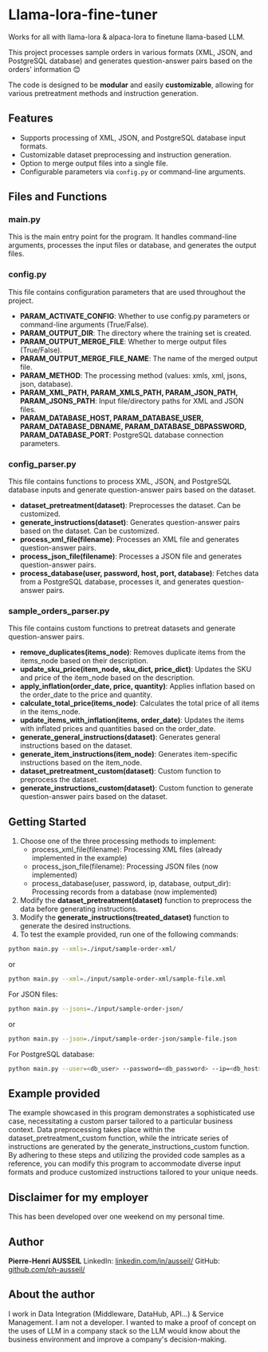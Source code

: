 # Llama-lora-fine-tuner

Works for all with llama-lora & alpaca-lora to finetune llama-based LLM.

This project processes sample orders in various formats (XML, JSON, and PostgreSQL database) and generates question-answer pairs based on the orders' information 😊

The code is designed to be **modular** and easily **customizable**, allowing for various pretreatment methods and instruction generation.

## Features

- Supports processing of XML, JSON, and PostgreSQL database input formats.
- Customizable dataset preprocessing and instruction generation.
- Option to merge output files into a single file.
- Configurable parameters via `config.py` or command-line arguments.

## Files and Functions

### main.py
This is the main entry point for the program. It handles command-line arguments, processes the input files or database, and generates the output files.

### config.py
This file contains configuration parameters that are used throughout the project.
- **PARAM_ACTIVATE_CONFIG**: Whether to use config.py parameters or command-line arguments (True/False).
- **PARAM_OUTPUT_DIR**: The directory where the training set is created.
- **PARAM_OUTPUT_MERGE_FILE**: Whether to merge output files (True/False).
- **PARAM_OUTPUT_MERGE_FILE_NAME**: The name of the merged output file.
- **PARAM_METHOD**: The processing method (values: xmls, xml, jsons, json, database).
- **PARAM_XML_PATH, PARAM_XMLS_PATH, PARAM_JSON_PATH, PARAM_JSONS_PATH**: Input file/directory paths for XML and JSON files.
- **PARAM_DATABASE_HOST, PARAM_DATABASE_USER, PARAM_DATABASE_DBNAME, PARAM_DATABASE_DBPASSWORD, PARAM_DATABASE_PORT**: PostgreSQL database connection parameters.

### config_parser.py
This file contains functions to process XML, JSON, and PostgreSQL database inputs and generate question-answer pairs based on the dataset.
- **dataset_pretreatment(dataset)**: Preprocesses the dataset. Can be customized.
- **generate_instructions(dataset)**: Generates question-answer pairs based on the dataset. Can be customized.
- **process_xml_file(filename)**: Processes an XML file and generates question-answer pairs.
- **process_json_file(filename)**: Processes a JSON file and generates question-answer pairs.
- **process_database(user, password, host, port, database)**: Fetches data from a PostgreSQL database, processes it, and generates question-answer pairs.

### sample_orders_parser.py
This file contains custom functions to pretreat datasets and generate question-answer pairs.
- **remove_duplicates(items_node)**: Removes duplicate items from the items_node based on their description.
- **update_sku_price(item_node, sku_dict, price_dict)**: Updates the SKU and price of the item_node based on the description.
- **apply_inflation(order_date, price, quantity)**: Applies inflation based on the order_date to the price and quantity.
- **calculate_total_price(items_node)**: Calculates the total price of all items in the items_node.
- **update_items_with_inflation(items, order_date)**: Updates the items with inflated prices and quantities based on the order_date.
- **generate_general_instructions(dataset)**: Generates general instructions based on the dataset.
- **generate_item_instructions(item_node)**: Generates item-specific instructions based on the item_node.
- **dataset_pretreatment_custom(dataset)**: Custom function to preprocess the dataset.
- **generate_instructions_custom(dataset)**: Custom function to generate question-answer pairs based on the dataset.

## Getting Started

1. Choose one of the three processing methods to implement:
   - process_xml_file(filename): Processing XML files (already implemented in the example)
   - process_json_file(filename): Processing JSON files (now implemented)
   - process_database(user, password, ip, database, output_dir): Processing records from a database (now implemented)
2. Modify the **dataset_pretreatment(dataset)** function to preprocess the data before generating instructions.
3. Modify the **generate_instructions(treated_dataset)** function to generate the desired instructions.
4. To test the example provided, run one of the following commands:

```sh
python main.py --xmls=./input/sample-order-xml/
```
or
```sh
python main.py --xml=./input/sample-order-xml/sample-file.xml
```
For JSON files:
```sh
python main.py --jsons=./input/sample-order-json/
```
or
```sh
python main.py --json=./input/sample-order-json/sample-file.json
```
For PostgreSQL database:
```sh
python main.py --user=<db_user> --password=<db_password> --ip=<db_host> --database=<db_name>
```

## Example provided
The example showcased in this program demonstrates a sophisticated use case, necessitating a custom parser tailored to a particular business context. Data preprocessing takes place within the dataset_pretreatment_custom function, while the intricate series of instructions are generated by the generate_instructions_custom function. By adhering to these steps and utilizing the provided code samples as a reference, you can modify this program to accommodate diverse input formats and produce customized instructions tailored to your unique needs.

## Disclaimer for my employer
This has been developed over one weekend on my personal time.

## Author

**Pierre-Henri AUSSEIL**
LinkedIn: [linkedin.com/in/ausseil/](https://linkedin.com/in/ausseil/)
GitHub: [github.com/ph-ausseil/](https://github.com/ph-ausseil/)

## About the author
I work in Data Integration (Middleware, DataHub, API...) & Service Management. I am not a developer. I wanted to make a proof of concept on the uses of LLM in a company stack so the LLM would know about the business environment and improve a company's decision-making.